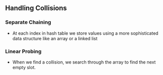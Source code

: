 ## Handling Collisions

### Separate Chaining
+ At each index in hash table we store values using a more sophisticated data structure like an array or a linked list

### Linear Probing
+ When we find a collision, we search through the array to find the next empty slot.